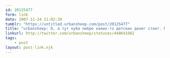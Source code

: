 ```yaml
---
id: 20125477
form: link
date: 2007-11-24 21:02:39
tumblr: "https://untitled.urbansheep.com/post/20125477"
title: "urbansheep: О, а тут куба либре каких-то детских денег стоит. Может, он без рома был?"
linkurl: http://twitter.com/urbansheep/statuses/440641982
tags:
    - post
layout: post-link.njk
---
```


